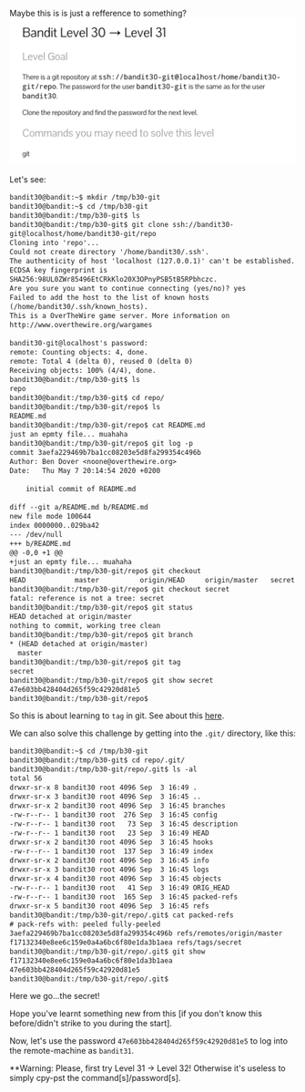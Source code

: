Maybe this is is just a refference to something?
![Bandit30](https://github.com/sreekesari-vangeepuram/overthewire/blob/master/overthewire/bandit/bandit30/level30-%3Elevel31.png)

Let's see:
```
bandit30@bandit:~$ mkdir /tmp/b30-git
bandit30@bandit:~$ cd /tmp/b30-git
bandit30@bandit:/tmp/b30-git$ ls
bandit30@bandit:/tmp/b30-git$ git clone ssh://bandit30-git@localhost/home/bandit30-git/repo
Cloning into 'repo'...
Could not create directory '/home/bandit30/.ssh'.
The authenticity of host 'localhost (127.0.0.1)' can't be established.
ECDSA key fingerprint is SHA256:98UL0ZWr85496EtCRkKlo20X3OPnyPSB5tB5RPbhczc.
Are you sure you want to continue connecting (yes/no)? yes
Failed to add the host to the list of known hosts (/home/bandit30/.ssh/known_hosts).
This is a OverTheWire game server. More information on http://www.overthewire.org/wargames

bandit30-git@localhost's password: 
remote: Counting objects: 4, done.
remote: Total 4 (delta 0), reused 0 (delta 0)
Receiving objects: 100% (4/4), done.
bandit30@bandit:/tmp/b30-git$ ls
repo
bandit30@bandit:/tmp/b30-git$ cd repo/
bandit30@bandit:/tmp/b30-git/repo$ ls
README.md
bandit30@bandit:/tmp/b30-git/repo$ cat README.md 
just an epmty file... muahaha
bandit30@bandit:/tmp/b30-git/repo$ git log -p
commit 3aefa229469b7ba1cc08203e5d8fa299354c496b
Author: Ben Dover <noone@overthewire.org>
Date:   Thu May 7 20:14:54 2020 +0200

    initial commit of README.md

diff --git a/README.md b/README.md
new file mode 100644
index 0000000..029ba42
--- /dev/null
+++ b/README.md
@@ -0,0 +1 @@
+just an epmty file... muahaha
bandit30@bandit:/tmp/b30-git/repo$ git checkout 
HEAD            master          origin/HEAD     origin/master   secret          
bandit30@bandit:/tmp/b30-git/repo$ git checkout secret
fatal: reference is not a tree: secret
bandit30@bandit:/tmp/b30-git/repo$ git status
HEAD detached at origin/master
nothing to commit, working tree clean
bandit30@bandit:/tmp/b30-git/repo$ git branch
* (HEAD detached at origin/master)
  master
bandit30@bandit:/tmp/b30-git/repo$ git tag
secret
bandit30@bandit:/tmp/b30-git/repo$ git show secret 
47e603bb428404d265f59c42920d81e5
bandit30@bandit:/tmp/b30-git/repo$
```
So this is about learning to `tag` in git.
See about this [here](https://git-scm.com/book/en/v2/Git-Basics-Tagging).

We can also solve this challenge by getting into the `.git/` directory, like this:
```
bandit30@bandit:~$ cd /tmp/b30-git
bandit30@bandit:/tmp/b30-git$ cd repo/.git/
bandit30@bandit:/tmp/b30-git/repo/.git$ ls -al
total 56
drwxr-sr-x 8 bandit30 root 4096 Sep  3 16:49 .
drwxr-sr-x 3 bandit30 root 4096 Sep  3 16:45 ..
drwxr-sr-x 2 bandit30 root 4096 Sep  3 16:45 branches
-rw-r--r-- 1 bandit30 root  276 Sep  3 16:45 config
-rw-r--r-- 1 bandit30 root   73 Sep  3 16:45 description
-rw-r--r-- 1 bandit30 root   23 Sep  3 16:49 HEAD
drwxr-sr-x 2 bandit30 root 4096 Sep  3 16:45 hooks
-rw-r--r-- 1 bandit30 root  137 Sep  3 16:49 index
drwxr-sr-x 2 bandit30 root 4096 Sep  3 16:45 info
drwxr-sr-x 3 bandit30 root 4096 Sep  3 16:45 logs
drwxr-sr-x 4 bandit30 root 4096 Sep  3 16:45 objects
-rw-r--r-- 1 bandit30 root   41 Sep  3 16:49 ORIG_HEAD
-rw-r--r-- 1 bandit30 root  165 Sep  3 16:45 packed-refs
drwxr-sr-x 5 bandit30 root 4096 Sep  3 16:45 refs
bandit30@bandit:/tmp/b30-git/repo/.git$ cat packed-refs 
# pack-refs with: peeled fully-peeled 
3aefa229469b7ba1cc08203e5d8fa299354c496b refs/remotes/origin/master
f17132340e8ee6c159e0a4a6bc6f80e1da3b1aea refs/tags/secret
bandit30@bandit:/tmp/b30-git/repo/.git$ git show f17132340e8ee6c159e0a4a6bc6f80e1da3b1aea
47e603bb428404d265f59c42920d81e5
bandit30@bandit:/tmp/b30-git/repo/.git$
```
Here we go...the secret!

Hope you've learnt something new from this [if you don't know this before/didn't strike to you during the start].

Now, let's use the password `47e603bb428404d265f59c42920d81e5` to log into the remote-machine as `bandit31`.

**Warning: Please, first try Level 31 -> Level 32! Otherwise it's useless to simply cpy-pst the command[s]/password[s].

